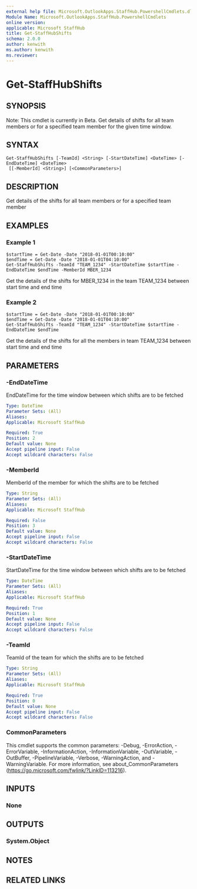 ```yaml
---
external help file: Microsoft.OutlookApps.StaffHub.PowershellCmdlets.dll-Help.xml
Module Name: Microsoft.OutlookApps.StaffHub.PowershellCmdlets
online version:
applicable: Microsoft StaffHub
title: Get-StaffHubShifts
schema: 2.0.0
author: kenwith
ms.author: kenwith
ms.reviewer:
---
```


# Get-StaffHubShifts

## SYNOPSIS
Note: This cmdlet is currently in Beta.
Get details of shifts for all team members or for a specified team member for the given time window.

## SYNTAX

```
Get-StaffHubShifts [-TeamId] <String> [-StartDateTime] <DateTime> [-EndDateTime] <DateTime>
 [[-MemberId] <String>] [<CommonParameters>]
```

## DESCRIPTION
Get details of the shifts for all team members or for a specified team member

## EXAMPLES

### Example 1
```
$startTime = Get-Date -Date "2018-01-01T00:10:00"
$endTime = Get-Date -Date "2018-01-01T04:10:00"
Get-StaffHubShifts -TeamId "TEAM_1234" -StartDateTime $startTime -EndDateTime $endTime -MemberId MBER_1234
```
Get the details of the shifts for MBER_1234 in the team TEAM_1234 between start time and end time

### Example 2
```
$startTime = Get-Date -Date "2018-01-01T00:10:00"
$endTime = Get-Date -Date "2018-01-01T04:10:00"
Get-StaffHubShifts -TeamId "TEAM_1234" -StartDateTime $startTime -EndDateTime $endTime
```

Get the details of the shifts for all the members in team TEAM_1234 between start time and end time

## PARAMETERS

### -EndDateTime
EndDateTime for the time window between which shifts are to be fetched

```yaml
Type: DateTime
Parameter Sets: (All)
Aliases:
Applicable: Microsoft StaffHub

Required: True
Position: 2
Default value: None
Accept pipeline input: False
Accept wildcard characters: False
```

### -MemberId
MemberId of the member for which the shifts are to be fetched

```yaml
Type: String
Parameter Sets: (All)
Aliases:
Applicable: Microsoft StaffHub

Required: False
Position: 3
Default value: None
Accept pipeline input: False
Accept wildcard characters: False
```

### -StartDateTime
StartDateTime for the time window between which shifts are to be fetched

```yaml
Type: DateTime
Parameter Sets: (All)
Aliases:
Applicable: Microsoft StaffHub

Required: True
Position: 1
Default value: None
Accept pipeline input: False
Accept wildcard characters: False
```

### -TeamId
TeamId of the team for which the shifts are to be fetched

```yaml
Type: String
Parameter Sets: (All)
Aliases:
Applicable: Microsoft StaffHub

Required: True
Position: 0
Default value: None
Accept pipeline input: False
Accept wildcard characters: False
```

### CommonParameters
This cmdlet supports the common parameters: -Debug, -ErrorAction, -ErrorVariable, -InformationAction, -InformationVariable, -OutVariable, -OutBuffer, -PipelineVariable, -Verbose, -WarningAction, and -WarningVariable.
For more information, see about_CommonParameters (https://go.microsoft.com/fwlink/?LinkID=113216).

## INPUTS

### None


## OUTPUTS

### System.Object

## NOTES

## RELATED LINKS
